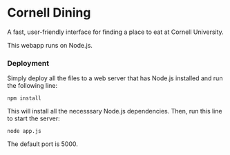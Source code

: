 Cornell Dining
==============

A fast, user-friendly interface for finding a place to eat at Cornell University.

This webapp runs on Node.js.

### Deployment

Simply deploy all the files to a web server that has Node.js installed and run the following line:

    npm install

This will install all the necesssary Node.js dependencies. Then, run this line to start the server:

    node app.js

The default port is 5000.
